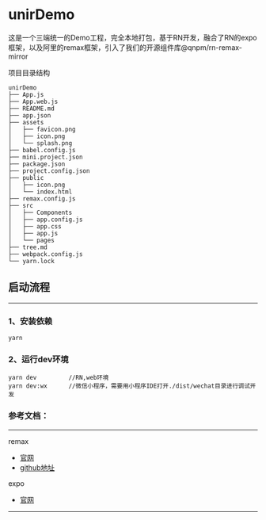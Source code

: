 
# unirDemo
这是一个三端统一的Demo工程，完全本地打包，基于RN开发，融合了RN的expo框架，以及阿里的remax框架，引入了我们的开源组件库@qnpm/rn-remax-mirror

项目目录结构
```
unirDemo
├── App.js
├── App.web.js
├── README.md
├── app.json
├── assets
│   ├── favicon.png
│   ├── icon.png
│   └── splash.png
├── babel.config.js
├── mini.project.json
├── package.json
├── project.config.json
├── public
│   ├── icon.png
│   └── index.html
├── remax.config.js
├── src
│   ├── Components
│   ├── app.config.js
│   ├── app.css
│   ├── app.js
│   └── pages
├── tree.md
├── webpack.config.js
└── yarn.lock

```

## 启动流程

---
### 1、安装依赖
```
yarn
```
### 2、运行dev环境
```
yarn dev         //RN,web环境
yarn dev:wx      //微信小程序，需要用小程序IDE打开./dist/wechat目录进行调试开发  
```
### 参考文档：

---
remax  
- [官网](https://remaxjs.org/)
- [github地址](https://github.com/remaxjs/remax)

expo 
- [官网](https://docs.expo.io/)
---
